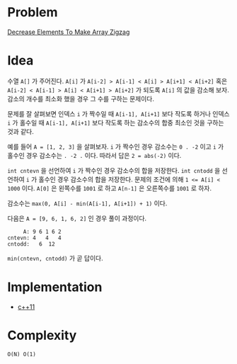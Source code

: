 # Problem

[Decrease Elements To Make Array Zigzag](https://leetcode.com/problems/decrease-elements-to-make-array-zigzag/)

# Idea

수열 `A[]` 가 주어진다. `A[i]` 가 `A[i-2] > A[i-1] < A[i] > A[i+1] <
A[i+2]` 혹은 `A[i-2] < A[i-1] > A[i] < A[i+1] > A[i+2]` 가 되도록
`A[i]` 의 값을 감소해 보자. 감소의 개수를 최소화 했을 경우 그 수를
구하는 문제이다.

문제를 잘 살펴보면 인덱스 `i` 가 짝수일 때 `A[i-1], A[i+1]` 보다
작도록 하거나 인덱스 `i` 가 홀수일 때 `A[i-1], A[i+1]` 보다 작도록
하는 감소수의 합중 최소인 것을 구하는 것과 같다.

예를 들어 `A = [1, 2, 3]` 을 살펴보자. `i` 가 짝수인 경우
감소수는 `0 . -2` 이고 `i` 가 홀수인 경우 감소수는 `. -2 .` 이다.
따라서 답은 `2 = abs(-2)` 이다.

`int cntevn` 을 선언하여 `i` 가 짝수인 경우 감소수의 합을 저장한다.
`int cntodd` 을 선언하여 `i` 가 홀수인 경우 감소수의 합을 저장한다.
문제의 조건에 의해 `1 <= A[i] < 1000` 이다. `A[0]` 은 왼쪽수를 `1001`
로 하고 `A[n-1]` 은 오른쪽수를 `1001` 로 하자.

감소수는 `max(0, A[i] - min(A[i-1], A[i+1]) + 1)` 이다.

다음은 `A = [9, 6, 1, 6, 2]` 인 경우 풀이 과정이다.

```
     A: 9 6 1 6 2
cntevn: 4   4   4
cntodd:   6  12 
```

`min(cntevn, cntodd)` 가 곧 답이다.

# Implementation

* [c++11](a.cpp)

# Complexity

```
O(N) O(1)
```

